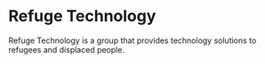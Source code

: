 # Refuge Technology

Refuge Technology is a group that provides technology solutions to refugees and displaced people.
